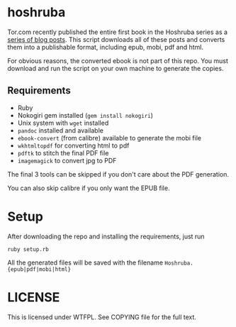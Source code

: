 # hoshruba

Tor.com recently published the entire first book in the Hoshruba series as a [series
of blog posts](http://www.tor.com/features/series/hoshruba-series/). This script
downloads all of these posts and converts them into a publishable format, including
epub, mobi, pdf and html.

For obvious reasons, the converted ebook is not part of this repo. You must download
and run the script on your own machine to generate the copies.

## Requirements

- Ruby
- Nokogiri gem installed (`gem install nokogiri`)
- Unix system with `wget` installed
- `pandoc` installed and available
- `ebook-convert` (from calibre) available to generate the mobi file
- `wkhtmltopdf` for converting html to pdf
- `pdftk` to stitch the final PDF file
- `imagemagick` to convert jpg to PDF

The final 3 tools can be skipped if you don't care about the PDF generation.

You can also skip calibre if you only want the EPUB file.

# Setup

After downloading the repo and installing the requirements, just run

    ruby setup.rb

All the generated files will be saved with the filename `Hoshruba.{epub|pdf|mobi|html}`

# LICENSE

This is licensed under WTFPL. See COPYING file for the full text.
